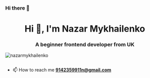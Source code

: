 ### Hi there 👋

<h1 align="center">Hi 👋, I'm Nazar Mykhailenko</h1>
<h3 align="center">A beginner frontend developer from UK</h3>

<p align="left"> <img src="https://komarev.com/ghpvc/?username=nazarmykhailenko&label=Profile%20views&color=0e75b6&style=flat" alt="nazarmykhailenko" /> </p>

<p align="left"> <a href="https://twitter.com/" target="blank"><img src="https://img.shields.io/twitter/follow/?logo=twitter&style=for-the-badge" alt="" /></a> </p>

- 📫 How to reach me **9142359911n@gmail.com**

